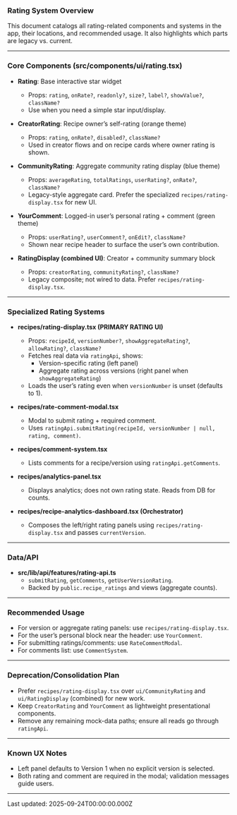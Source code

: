 ### Rating System Overview

This document catalogs all rating-related components and systems in the app, their locations, and recommended usage. It also highlights which parts are legacy vs. current.

---

### Core Components (src/components/ui/rating.tsx)

- **Rating**: Base interactive star widget
  - Props: `rating`, `onRate?`, `readonly?`, `size?`, `label?`, `showValue?`, `className?`
  - Use when you need a simple star input/display.

- **CreatorRating**: Recipe owner’s self-rating (orange theme)
  - Props: `rating`, `onRate?`, `disabled?`, `className?`
  - Used in creator flows and on recipe cards where owner rating is shown.

- **CommunityRating**: Aggregate community rating display (blue theme)
  - Props: `averageRating`, `totalRatings`, `userRating?`, `onRate?`, `className?`
  - Legacy-style aggregate card. Prefer the specialized `recipes/rating-display.tsx` for new UI.

- **YourComment**: Logged-in user’s personal rating + comment (green theme)
  - Props: `userRating?`, `userComment?`, `onEdit?`, `className?`
  - Shown near recipe header to surface the user’s own contribution.

- **RatingDisplay (combined UI)**: Creator + community summary block
  - Props: `creatorRating`, `communityRating?`, `className?`
  - Legacy composite; not wired to data. Prefer `recipes/rating-display.tsx`.

---

### Specialized Rating Systems

- **recipes/rating-display.tsx (PRIMARY RATING UI)**
  - Props: `recipeId`, `versionNumber?`, `showAggregateRating?`, `allowRating?`, `className?`
  - Fetches real data via `ratingApi`, shows:
    - Version-specific rating (left panel)
    - Aggregate rating across versions (right panel when `showAggregateRating`)
  - Loads the user’s rating even when `versionNumber` is unset (defaults to 1).

- **recipes/rate-comment-modal.tsx**
  - Modal to submit rating + required comment.
  - Uses `ratingApi.submitRating(recipeId, versionNumber | null, rating, comment)`.

- **recipes/comment-system.tsx**
  - Lists comments for a recipe/version using `ratingApi.getComments`.

- **recipes/analytics-panel.tsx**
  - Displays analytics; does not own rating state. Reads from DB for counts.

- **recipes/recipe-analytics-dashboard.tsx (Orchestrator)**
  - Composes the left/right rating panels using `recipes/rating-display.tsx` and passes `currentVersion`.

---

### Data/API

- **src/lib/api/features/rating-api.ts**
  - `submitRating`, `getComments`, `getUserVersionRating`.
  - Backed by `public.recipe_ratings` and views (aggregate counts).

---

### Recommended Usage

- For version or aggregate rating panels: use `recipes/rating-display.tsx`.
- For the user’s personal block near the header: use `YourComment`.
- For submitting ratings/comments: use `RateCommentModal`.
- For comments list: use `CommentSystem`.

---

### Deprecation/Consolidation Plan

- Prefer `recipes/rating-display.tsx` over `ui/CommunityRating` and `ui/RatingDisplay` (combined) for new work.
- Keep `CreatorRating` and `YourComment` as lightweight presentational components.
- Remove any remaining mock-data paths; ensure all reads go through `ratingApi`.

---

### Known UX Notes

- Left panel defaults to Version 1 when no explicit version is selected.
- Both rating and comment are required in the modal; validation messages guide users.

---

Last updated: 2025-09-24T00:00:00.000Z

